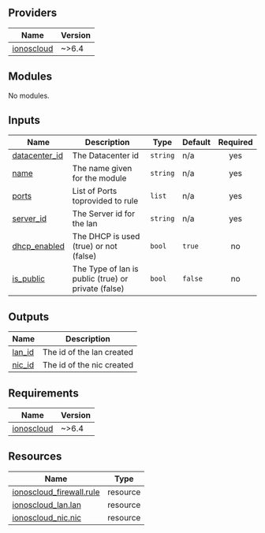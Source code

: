<!-- BEGIN_TF_DOCS -->

## Providers

| Name | Version |
|------|---------|
| <a name="provider_ionoscloud"></a> [ionoscloud](#provider\_ionoscloud) | ~>6.4 |
## Modules

No modules.
## Inputs

| Name | Description | Type | Default | Required |
|------|-------------|------|---------|:--------:|
| <a name="input_datacenter_id"></a> [datacenter\_id](#input\_datacenter\_id) | The Datacenter id | `string` | n/a | yes |
| <a name="input_name"></a> [name](#input\_name) | The name given for the module | `string` | n/a | yes |
| <a name="input_ports"></a> [ports](#input\_ports) | List of Ports toprovided to rule | `list` | n/a | yes |
| <a name="input_server_id"></a> [server\_id](#input\_server\_id) | The Server id for the lan | `string` | n/a | yes |
| <a name="input_dhcp_enabled"></a> [dhcp\_enabled](#input\_dhcp\_enabled) | The DHCP is used (true) or not (false) | `bool` | `true` | no |
| <a name="input_is_public"></a> [is\_public](#input\_is\_public) | The Type of lan is public (true) or private (false) | `bool` | `false` | no |
## Outputs

| Name | Description |
|------|-------------|
| <a name="output_lan_id"></a> [lan\_id](#output\_lan\_id) | The id of the lan created |
| <a name="output_nic_id"></a> [nic\_id](#output\_nic\_id) | The id of the nic created |
## Requirements

| Name | Version |
|------|---------|
| <a name="requirement_ionoscloud"></a> [ionoscloud](#requirement\_ionoscloud) | ~>6.4 |
## Resources

| Name | Type |
|------|------|
| [ionoscloud_firewall.rule](https://registry.terraform.io/providers/ionos-cloud/ionoscloud/latest/docs/resources/firewall) | resource |
| [ionoscloud_lan.lan](https://registry.terraform.io/providers/ionos-cloud/ionoscloud/latest/docs/resources/lan) | resource |
| [ionoscloud_nic.nic](https://registry.terraform.io/providers/ionos-cloud/ionoscloud/latest/docs/resources/nic) | resource |
<!-- END_TF_DOCS -->